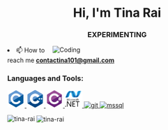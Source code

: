 
<h1 align="center">Hi, I'm Tina Rai</h1>
<h3 align="center">EXPERIMENTING</h3>
<img align = "right" alt= "Coding" width="400" src="https://i.pinimg.com/736x/eb/56/4f/eb564f5ac88c9fe4914b8f3bc21376e5.jpg"
- 🌱 I’m currently learning **ASP.NET core**

- 📫 How to reach me **contactina101@gmail.com**

<!--<h3 align="left">Connect with me:</h3>
<p align="left">
<a href="(https://www.linkedin.com/in/tina-rai-4b3591302/)" target="blank"><img align="center" src="https://raw.githubusercontent.com/rahuldkjain/github-profile-readme-generator/master/src/images/icons/Social/linked-in-alt.svg" alt="www.linkedin.com/in/tina-rai-4b3591302" height="30" width="40" /></a>
</p> -->

<h3 align="left">Languages and Tools:</h3>
<p align="left"> <a href="https://www.cprogramming.com/" target="_blank" rel="noreferrer"> <img src="https://raw.githubusercontent.com/devicons/devicon/master/icons/c/c-original.svg" alt="c" width="40" height="40"/> </a> <a href="https://www.w3schools.com/cpp/" target="_blank" rel="noreferrer"> <img src="https://raw.githubusercontent.com/devicons/devicon/master/icons/cplusplus/cplusplus-original.svg" alt="cplusplus" width="40" height="40"/> </a> <a href="https://www.w3schools.com/cs/" target="_blank" rel="noreferrer"> <img src="https://raw.githubusercontent.com/devicons/devicon/master/icons/csharp/csharp-original.svg" alt="csharp" width="40" height="40"/> </a> <a href="https://dotnet.microsoft.com/" target="_blank" rel="noreferrer"> <img src="https://raw.githubusercontent.com/devicons/devicon/master/icons/dot-net/dot-net-original-wordmark.svg" alt="dotnet" width="40" height="40"/> </a> <a href="https://git-scm.com/" target="_blank" rel="noreferrer"> <img src="https://www.vectorlogo.zone/logos/git-scm/git-scm-icon.svg" alt="git" width="40" height="40"/> </a> <a href="https://www.microsoft.com/en-us/sql-server" target="_blank" rel="noreferrer"> <img src="https://www.svgrepo.com/show/303229/microsoft-sql-server-logo.svg" alt="mssql" width="40" height="40"/> </a></p>

<p><img align="left" src="https://github-readme-stats.vercel.app/api/top-langs?username=tina-rai&show_icons=true&locale=en&layout=compact" alt="tina-rai" /></p>

<p>&nbsp;<img align="center" src="https://github-readme-stats.vercel.app/api?username=tina-rai&show_icons=true&locale=en" alt="tina-rai" /></p>

